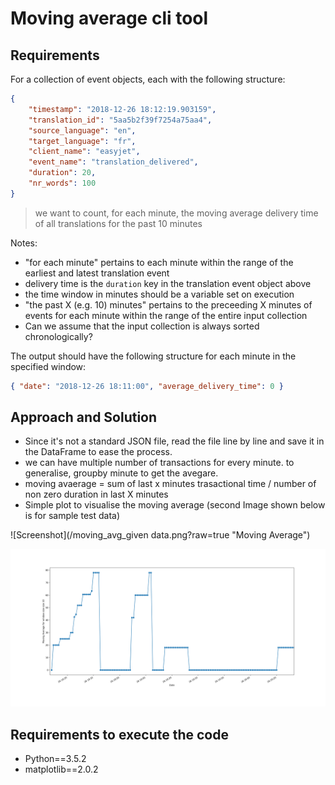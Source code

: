 # Moving average cli tool

## Requirements

For a collection of event objects, each with the following structure:
```json
{
	"timestamp": "2018-12-26 18:12:19.903159",
	"translation_id": "5aa5b2f39f7254a75aa4",
	"source_language": "en",
	"target_language": "fr",
	"client_name": "easyjet",
	"event_name": "translation_delivered",
	"duration": 20,
	"nr_words": 100
}
```
>we want to count, for each minute, the moving average delivery time of all translations for the past 10 minutes

Notes:
* "for each minute" pertains to each minute within the range of the earliest and latest translation event
* delivery time is the `duration` key in the translation event object above
* the time window in minutes should be a variable set on execution
* "the past X (e.g. 10) minutes" pertains to the preceeding X minutes of events for each minute within the range of the entire input collection
* Can we assume that the input collection is always sorted chronologically?

The output should have the following structure for each minute in the specified window:

```json
{ "date": "2018-12-26 18:11:00", "average_delivery_time": 0 }
```

## Approach and Solution

* Since it's not a standard JSON file, read the file line by line and save it in the DataFrame to ease the process.
* we can have multiple number of transactions for every minute. to generalise, groupby minute to get the avegare. 
* moving avaerage = sum of last x minutes trasactional time / number of non zero duration in last X minutes 
* Simple plot to visualise the moving average (second Image shown below is for sample test data)

![Screenshot](/moving_avg_given data.png?raw=true "Moving Average")

![Screenshot](/moving_avg.png?raw=true "Moving Average")

## Requirements to execute the code
* Python==3.5.2
* matplotlib==2.0.2
